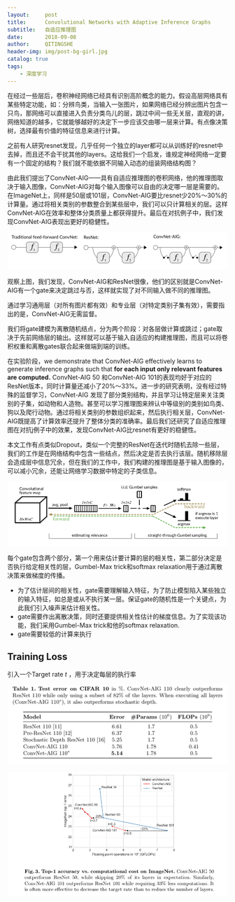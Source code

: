 ```yaml
---
layout:		post
title:		Convolutional Networks with Adaptive Inference Graphs
subtitle:	自适应推理图
date:		2018-09-08
author:		QITINGSHE
header-img:	img/post-bg-girl.jpg
catalog: true
tags:
    - 深度学习
---
```


在经过一些层后，卷积神经网络已经具有识别高阶概念的能力。假设高层网络具有某些特定功能，如：分辨鸟类，当输入一张图片，如果网络已经分辨出图片包含一只鸟，那网络可以直接进入负责分类鸟儿的层，跳过中间一些无关层，直观的讲，网络知道的越多，它就能够越好的决定下一步应该交由哪一层来计算。有点像决策树，选择最有价值的特征信息来进行计算。

之前有人研究resnet发现，几乎任何一个独立的layer都可以从训练好的resnet中去掉，而且还不会干扰其他的layers。这给我们一个启发，谁规定神经网络一定要有一个固定的结构？我们就不能依据不同输入动态的组装网络结构图？

由此我们提出了ConvNet-AIG——具有自适应推理图的卷积网络，他的推理图取决于输入图像，ConvNet-AIG对每个输入图像可以自由的决定哪一层是需要的。在ImageNet上，同样是50层或101层，ConvNet-AIG要比resnet少20%～30%的计算量。通过将相关类别的参数整合到某些层中，我们可以只计算相关的层。这样ConvNet-AIG在效率和整体分类质量上都获得提升。最后在对抗例子中，我们发现ConvNet-AIG表现出更好的稳健性。

![1536484039188](assets/1536484039188.png)

观察上图，我们发现，ConvNet-AIG和ResNet很像，他们的区别就是ConvNet-AIG有一个gate来决定跳过与否，这样就实现了对不同输入做不同的推理图。

通过学习通用层（对所有图片都有效）和专业层（对特定类别子集有效），需要指出的是，ConvNet-AIG无需监督。

我们将gate建模为离散随机结点，分为两个阶段：对各层做计算或跳过；gate取决于先前网络层的输出。这样就可以基于输入自适应的构建推理图，而且可以将卷积权重和离散gates联合起来做端到端的训练。

在实验阶段，we demonstrate that ConvNet-AIG effectively learns to generate inference graphs such that **for each input only relevant features are computed.** ConvNet-AIG 50 和ConvNet-AIG 101的表现均好于对应的ResNet版本，同时计算量还减小了20%～33%。进一步的研究表明，没有经过特殊的监督学习，ConvNet-AIG 发现了部分类别结构，并且学习让特定层来关注类别的子集，如动物和人造物。甚至可以学习推理图来辨认中等级别的类别如鸟类、狗以及爬行动物。通过将相关类别的参数组织起来，然后执行相关层，ConvNet-AIG既提高了计算效率还提升了整体分类的准确率。最后我们还研究了自适应推理图在对抗j例子中的效果，发现ConvNet-AIG比resnet有更好的稳健性。

本文工作有点类似Dropout，类似一个完整的ResNet在迭代时随机去除一些层，我们的工作是在网络结构中包含一些结点，然后决定是否去执行该层。随机移除层会造成层中信息冗余，但在我们的工作中，我们构建的推理图是基于输入图像的，可以减小冗余，还能让网络学习数据中特定的子类信息。

![1536503660527](assets/1536503660527.png)

每个gate包含两个部分，第一个用来估计要计算的层的相关性，第二部分决定是否执行给定相关性的层，Gumbel-Max trick和softmax relaxation用于通过离散决策来做梯度的传播。

- 为了估计层间的相关性，gate需要理解输入特征，为了防止模型陷入某些独立的输入特征，如总是或从不执行某一层。保证gate的随机性是一个关键点，为此我们引入噪声来估计相关性。
- gate需要作出离散决策，同时还要提供相关性估计的梯度信息。为了实现该功能，我们采用Gumbel-Max trick和他的softmax relaxation.
- gate需要较低的计算来执行

## Training Loss

引入一个Target rate *t* ，用于决定每层的执行率

![1536505042486](assets/1536505042486.png)

![1536505528649](assets/1536505528649.png)

